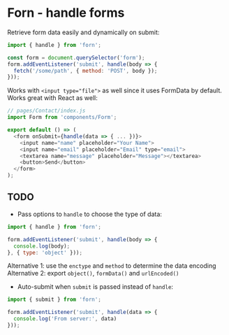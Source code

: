 # Forn - handle forms

Retrieve form data easily and dynamically on submit:

```js
import { handle } from 'forn';

const form = document.querySelector('form');
form.addEventListener('submit', handle(body => {
  fetch('/some/path', { method: 'POST', body });
}));
```

Works with `<input type="file">` as well since it uses FormData by default. Works great with React as well:

```js
// pages/Contact/index.js
import Form from 'components/Form';

export default () => (
  <form onSubmit={handle(data => { ... })}>
    <input name="name" placeholder="Your Name">
    <input name="email" placeholder="Email" type="email">
    <textarea name="message" placeholder="Message"></textarea>
    <button>Send</button>
  </form>
);
```



## TODO

- Pass options to `handle` to choose the type of data:

```js
import { handle } from 'forn';

form.addEventListener('submit', handle(body => {
  console.log(body);
}, { type: 'object' }));
```

Alternative 1: use the `enctype` and `method` to determine the data encoding
Alternative 2: export `object()`, `formData()` and `urlEncoded()`

- Auto-submit when `submit` is passed instead of `handle`:

```js
import { submit } from 'forn';

form.addEventListener('submit', handle(data => {
  console.log('From server:', data)
}));
```
